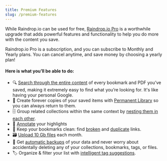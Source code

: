 ```yaml
---
title: Premium Features
slug: /premium-features
---
```

While Raindrop.io can be used for free, [Raindrop.io Pro](https://raindrop.io/pro/buy) is a worthwhile upgrade that adds powerful features and functionality to help you do more with the content you save. 

Raindrop.io Pro is a subscription, and you can subscribe to Monthly and Yearly plans. You can cancel anytime, and save money by choosing a yearly plan! 

#### Here is what you’ll be able to do:
- 🔍 [Search through the entire content](../using/search/index.md#full-text-search) of every bookmark and PDF you’ve saved, making it extremely easy to find what you’re looking for. It's like having your personal Google.
- 💾 Create forever copies of your saved items with [Permanent Library](../using/backups/index.md#permanent-library) so you can always return to them.
- 🗄️ Group related collections within the same context by [nesting them in each other](../using/collections/index.md#nested-collections).
- 💬 [Annotate](../using/highlights/index.md#edit) your highlights
- 🛁 Keep your bookmarks clean: find [broken](../using/search/index.md#broken-links) and [duplicate](../using/search/index.md#duplicates) links.
- 🗃️ [Upload 10 Gb files](../using/files/index.md) each month.
- 🦺 Get [automatic backups](../using/backups/index.md#automatic) of your data and never worry about accidentally deleting any of your collections, bookmarks, tags, or files.
- 🏷️ Organize & filter your list with [intelligent tag suggestions](../using/tags/index.md#suggested-tags).